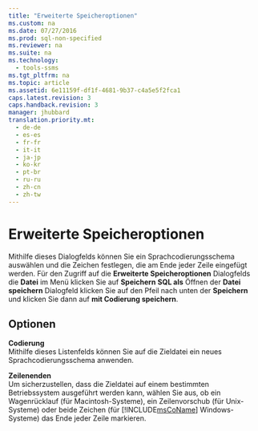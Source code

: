 ```yaml
---
title: "Erweiterte Speicheroptionen"
ms.custom: na
ms.date: 07/27/2016
ms.prod: sql-non-specified
ms.reviewer: na
ms.suite: na
ms.technology: 
  - tools-ssms
ms.tgt_pltfrm: na
ms.topic: article
ms.assetid: 6e11159f-df1f-4681-9b37-c4a5e5f2fca1
caps.latest.revision: 3
caps.handback.revision: 3
manager: jhubbard
translation.priority.mt: 
  - de-de
  - es-es
  - fr-fr
  - it-it
  - ja-jp
  - ko-kr
  - pt-br
  - ru-ru
  - zh-cn
  - zh-tw
---
```

# Erweiterte Speicheroptionen
Mithilfe dieses Dialogfelds können Sie ein Sprachcodierungsschema auswählen und die Zeichen festlegen, die am Ende jeder Zeile eingefügt werden. Für den Zugriff auf die **Erweiterte Speicheroptionen** Dialogfelds die **Datei** im Menü klicken Sie auf **Speichern** <query name>**SQL als** Öffnen der **Datei speichern** Dialogfeld klicken Sie auf den Pfeil nach unten der **Speichern** und klicken Sie dann auf **mit Codierung speichern**.  
  
## Optionen  
**Codierung**  
Mithilfe dieses Listenfelds können Sie auf die Zieldatei ein neues Sprachcodierungsschema anwenden.  
  
**Zeilenenden**  
Um sicherzustellen, dass die Zieldatei auf einem bestimmten Betriebssystem ausgeführt werden kann, wählen Sie aus, ob ein Wagenrücklauf (für Macintosh-Systeme), ein Zeilenvorschub (für Unix-Systeme) oder beide Zeichen (für [!INCLUDE[msCoName](../content/includes/msCoName_md.md)] Windows-Systeme) das Ende jeder Zeile markieren.  
  
